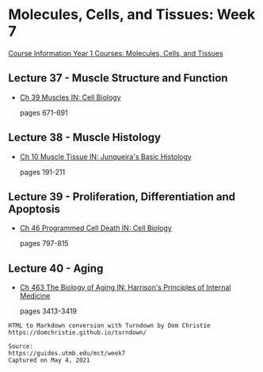 # Molecules, Cells, and Tissues: Week 7

[Course Information Year 1 Courses: Molecules, Cells, and Tissues](/mct/course-information.md)

## Lecture 37 - Muscle Structure and Function

*   [Ch 39 Muscles IN: Cell Biology](http://libux.utmb.edu/login?url=https://www.clinicalkey.com/#!/content/book/3-s2.0-B9780323341264000396)
    
    pages 671-691
    

## Lecture 38 - Muscle Histology

*   [Ch 10 Muscle Tissue IN: Junqueira's Basic Histology](http://libux.utmb.edu/login?url=https://accessmedicine.mhmedical.com/content.aspx?bookid=2430&sectionid=190280039)
    
    pages 191-211
    

## Lecture 39 - Proliferation, Differentiation and Apoptosis

*   [Ch 46 Programmed Cell Death IN: Cell Biology](http://libux.utmb.edu/login?url=https://www.clinicalkey.com/#!/content/book/3-s2.0-B9780323341264000463)
    
    pages 797-815
    

## Lecture 40 - Aging

*   [Ch 463 The Biology of Aging IN: Harrison's Principles of Internal Medicine](http://libux.utmb.edu/login?url=https://accessmedicine.mhmedical.com/content.aspx?bookid=2129&sectionid=192535306)
    
    pages 3413-3419

```
HTML to Markdown conversion with Turndown by Dom Christie
https://domchristie.github.io/turndown/

Source:
https://guides.utmb.edu/mct/week7
Captured on May 4, 2021
```
